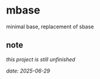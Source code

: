 # mbase
minimal base, replacement of sbase

## note
*this project is still unfinished*

*date: 2025-06-29*
